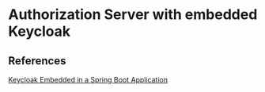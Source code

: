 # Authorization Server with embedded Keycloak




## References
[Keycloak Embedded in a Spring Boot Application](https://www.baeldung.com/keycloak-embedded-in-spring-boot-app)
